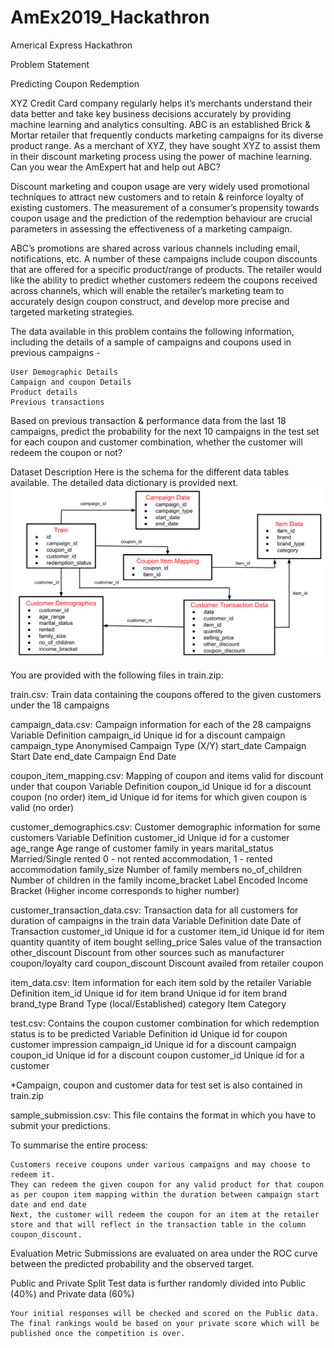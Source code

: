 # AmEx2019_Hackathron
Americal Express Hackathron

Problem Statement

Predicting Coupon Redemption

XYZ Credit Card company regularly helps it’s merchants understand their data better and take key business decisions accurately by providing machine learning and analytics consulting. ABC is an established Brick & Mortar retailer that frequently conducts marketing campaigns for its diverse product range. As a merchant of XYZ, they have sought XYZ to assist them in their discount marketing process using the power of machine learning. Can you wear the AmExpert hat and help out ABC?
 

Discount marketing and coupon usage are very widely used promotional techniques to attract new customers and to retain & reinforce loyalty of existing customers. The measurement of a consumer’s propensity towards coupon usage and the prediction of the redemption behaviour are crucial parameters in assessing the effectiveness of a marketing campaign.
 

ABC’s promotions are shared across various channels including email, notifications, etc. A number of these campaigns include coupon discounts that are offered for a specific product/range of products. The retailer would like the ability to predict whether customers redeem the coupons received across channels, which will enable the retailer’s marketing team to accurately design coupon construct, and develop more precise and targeted marketing strategies.
 

The data available in this problem contains the following information, including the details of a sample of campaigns and coupons used in previous campaigns -

    User Demographic Details
    Campaign and coupon Details
    Product details
    Previous transactions

Based on previous transaction & performance data from the last 18 campaigns, predict the probability for the next 10 campaigns in the test set for each coupon and customer combination, whether the customer will redeem the coupon or not?

 
Dataset Description
Here is the schema for the different data tables available. The detailed data dictionary is provided next.
![Data_Overview](Images/Data_Overview.png)

You are provided with the following files in train.zip:

train.csv: Train data containing the coupons offered to the given customers under the 18 campaigns
 

campaign_data.csv: Campaign information for each of the 28 campaigns
Variable 	Definition
campaign_id 	Unique id for a discount campaign
campaign_type 	Anonymised Campaign Type (X/Y)
start_date 	Campaign Start Date
end_date 	Campaign End Date
 

coupon_item_mapping.csv: Mapping of coupon and items valid for discount under that coupon
Variable 	Definition
coupon_id 	Unique id for a discount coupon (no order)
item_id 	Unique id for items for which given coupon is valid (no order)
 

customer_demographics.csv: Customer demographic information for some customers
Variable 	Definition
customer_id 	Unique id for a customer
age_range 	Age range of customer family in years
marital_status 	Married/Single
rented 	0 - not rented accommodation, 1 - rented accommodation
family_size 	Number of family members
no_of_children 	Number of children in the family
income_bracket 	Label Encoded Income Bracket (Higher income corresponds to higher number)
 

customer_transaction_data.csv: Transaction data for all customers for duration of campaigns in the train data
Variable 	Definition
date 	Date of Transaction
customer_id 	Unique id for a customer
item_id 	Unique id for item
quantity 	quantity of item bought
selling_price 	Sales value of the transaction
other_discount 	Discount from other sources such as manufacturer coupon/loyalty card
coupon_discount 	Discount availed from retailer coupon
 

item_data.csv: Item information for each item sold by the retailer
Variable 	Definition
item_id 	Unique id for item
brand 	Unique id for item brand
brand_type 	Brand Type (local/Established)
category 	Item Category
 

test.csv: Contains the coupon customer combination for which redemption status is to be predicted
Variable 	Definition
id 	Unique id for coupon customer impression
campaign_id 	Unique id for a discount campaign
coupon_id 	Unique id for a discount coupon
customer_id 	Unique id for a customer
 

*Campaign, coupon and customer data for test set is also contained in train.zip 

sample_submission.csv: This file contains the format in which you have to submit your predictions.

To summarise the entire process:

    Customers receive coupons under various campaigns and may choose to redeem it.
    They can redeem the given coupon for any valid product for that coupon as per coupon item mapping within the duration between campaign start date and end date
    Next, the customer will redeem the coupon for an item at the retailer store and that will reflect in the transaction table in the column coupon_discount.

 
Evaluation Metric
Submissions are evaluated on area under the ROC curve between the predicted probability and the observed target.

 
Public and Private Split
Test data is further randomly divided into Public (40%) and Private data (60%)

    Your initial responses will be checked and scored on the Public data.
    The final rankings would be based on your private score which will be published once the competition is over.




